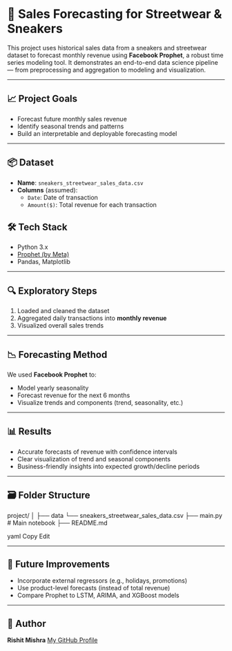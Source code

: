 # 🧾 Sales Forecasting for Streetwear & Sneakers

This project uses historical sales data from a sneakers and streetwear dataset to forecast monthly revenue using **Facebook Prophet**, a robust time series modeling tool. It demonstrates an end-to-end data science pipeline — from preprocessing and aggregation to modeling and visualization.

---

## 📈 Project Goals

- Forecast future monthly sales revenue
- Identify seasonal trends and patterns
- Build an interpretable and deployable forecasting model

---

## 📦 Dataset

- **Name**: `sneakers_streetwear_sales_data.csv`
- **Columns** (assumed):
  - `Date`: Date of transaction
  - `Amount($)`: Total revenue for each transaction


## 🛠 Tech Stack

- Python 3.x  
- [Prophet (by Meta)](https://facebook.github.io/prophet/)
- Pandas, Matplotlib

---

## 🔍 Exploratory Steps

1. Loaded and cleaned the dataset
2. Aggregated daily transactions into **monthly revenue**
3. Visualized overall sales trends

---

## 📉 Forecasting Method

We used **Facebook Prophet** to:
- Model yearly seasonality
- Forecast revenue for the next 6 months
- Visualize trends and components (trend, seasonality, etc.)

---

## 📊 Results

- Accurate forecasts of revenue with confidence intervals
- Clear visualization of trend and seasonal components
- Business-friendly insights into expected growth/decline periods


---

## 🗃️ Folder Structure

project/
│
├── data 
    └── sneakers_streetwear_sales_data.csv
├── main.py # Main notebook
├── README.md

yaml
Copy
Edit

---

## 🚀 Future Improvements

- Incorporate external regressors (e.g., holidays, promotions)
- Use product-level forecasts (instead of total revenue)
- Compare Prophet to LSTM, ARIMA, and XGBoost models

---

## 🧠 Author

**Rishit Mishra**
[My GitHub Profile](https://github.com/rishit314)

